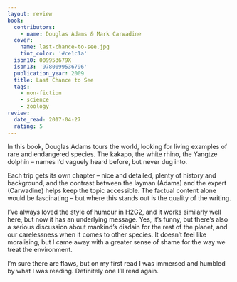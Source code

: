 ```yaml
---
layout: review
book:
  contributors:
    - name: Douglas Adams & Mark Carwadine
  cover:
    name: last-chance-to-see.jpg
    tint_color: '#ce1c1a'
  isbn10: 009953679X
  isbn13: '9780099536796'
  publication_year: 2009
  title: Last Chance to See
  tags:
    - non-fiction
    - science
    - zoology
review:
  date_read: 2017-04-27
  rating: 5
---
```


In this book, Douglas Adams tours the world, looking for living examples of rare and endangered species. The kakapo, the white rhino, the Yangtze dolphin – names I’d vaguely heard before, but never dug into.

Each trip gets its own chapter – nice and detailed, plenty of history and background, and the contrast between the layman (Adams) and the expert (Carwadine) helps keep the topic accessible. The factual content alone would be fascinating – but where this stands out is the quality of the writing.

I’ve always loved the style of humour in H2G2, and it works similarly well here, but now it has an underlying message. Yes, it’s funny, but there’s also a serious discussion about mankind’s disdain for the rest of the planet, and our carelessness when it comes to other species. It doesn’t feel like moralising, but I came away with a greater sense of shame for the way we treat the environment.

I’m sure there are flaws, but on my first read I was immersed and humbled by what I was reading. Definitely one I’ll read again.
